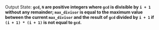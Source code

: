 Output State: **`gcd`, `N` are positive integers where `gcd` is divisible by `i + 1` without any remainder; `max_divisor` is equal to the maximum value between the current `max_divisor` and the result of `gcd` divided by `i + 1` if `(i + 1) * (i + 1)` is not equal to `gcd`.**